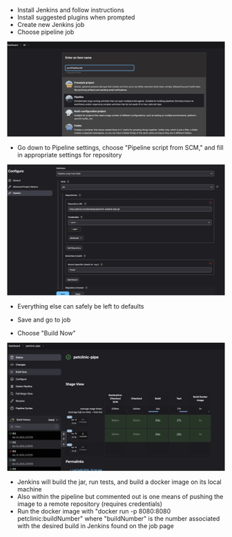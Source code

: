 - Install Jenkins and follow instructions
- Install suggested plugins when prompted 
- Create new Jenkins job
- Choose pipeline job

![Alt text](./readmeimg/pipelinejob.png "Pipeline Job")

- Go down to Pipeline settings, choose "Pipeline script from SCM," and fill in appropriate settings for repository

![Alt text](./readmeimg/pipelineconfig.png "Pipeline Config")

- Everything else can safely be left to defaults

- Save and go to job
- Choose "Build Now"

![Alt text](./readmeimg/jobpage.png "Build Job")

- Jenkins will build the jar, run tests, and build a docker image on its local machine
- Also within the pipeline but commented out is one means of pushing the image to a remote repository (requires credentials)
- Run the docker image with "docker run -p 8080:8080 petclinic:buildNumber" where "buildNumber" is the number associated with the desired build in Jenkins found on the job page